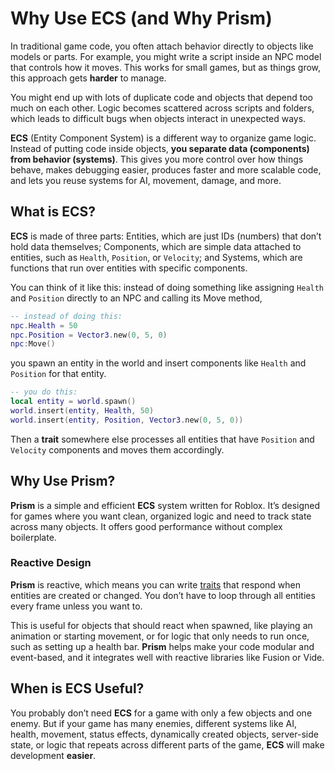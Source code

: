# Why Use ECS (and Why Prism)

In traditional game code, you often attach behavior directly to objects like models or parts.
For example, you might write a script inside an NPC model that controls how it moves.
This works for small games, but as things grow, this approach gets **harder** to manage.

You might end up with lots of duplicate code and objects that depend too much on each other.
Logic becomes scattered across scripts and folders, which leads to
difficult bugs when objects interact in unexpected ways.

**ECS** (Entity Component System) is a different way to organize game logic. Instead of
putting code inside objects, **you separate data (components) from behavior (systems)**.
This gives you more control over how things behave, makes debugging easier, produces
faster and more scalable code, and lets you reuse systems for AI, movement, damage, and more.

## What is ECS?

**ECS** is made of three parts: Entities, which are just IDs (numbers) that don’t hold data themselves;
Components, which are simple data attached to entities, such as `Health`, `Position`, or `Velocity`;
and Systems, which are functions that run over entities with specific components.

You can think of it like this: instead of doing something like assigning `Health` and
`Position` directly to an NPC and calling its Move method,

```lua
-- instead of doing this:
npc.Health = 50
npc.Position = Vector3.new(0, 5, 0)
npc:Move()
```

you spawn an entity in the world and insert components like `Health` and `Position` for that entity.

```lua
-- you do this:
local entity = world.spawn()
world.insert(entity, Health, 50)
world.insert(entity, Position, Vector3.new(0, 5, 0))
```

Then a **trait** somewhere else processes all entities that have `Position` and `Velocity` components and moves them accordingly.

## Why Use Prism?

**Prism** is a simple and efficient **ECS** system written for Roblox. It’s designed for
games where you want clean, organized logic and need to track state across many objects.
It offers good performance without complex boilerplate.

### Reactive Design

**Prism** is reactive, which means you can write [traits](../Concepts/Traits.md) that respond when entities are created
or changed. You don’t have to loop through all entities every frame unless you want to.

This is useful for objects that should react when spawned, like playing an animation or
starting movement, or for logic that only needs to run once, such as setting up a health bar.
**Prism** helps make your code modular and event-based, and it integrates well with reactive libraries like Fusion or Vide.

## When is ECS Useful?

You probably don’t need **ECS** for a game with only a few objects and one enemy.
But if your game has many enemies, different systems like AI, health, movement, status effects,
dynamically created objects, server-side state, or logic that repeats across different parts of the game,
**ECS** will make development **easier**.